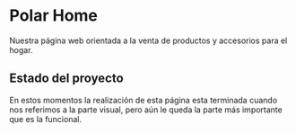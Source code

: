 # Polar Home
Nuestra página web orientada a la venta de productos y accesorios para el hogar.
## Estado del proyecto
En estos momentos la realización de esta página esta terminada cuando nos referimos a la parte visual, pero aún le queda la parte más importante que es la funcional.
